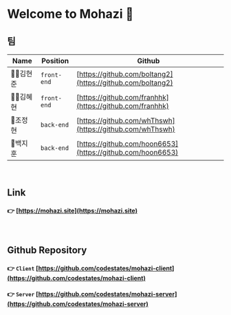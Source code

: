 # Welcome to Mohazi 🙌


## 팀

|Name|Position|Github|
|---|---|---|
|🦹‍♀️김현준|`front-end`|[https://github.com/boltang2](https://github.com/boltang2)|
|👩‍💻김혜현|`front-end`|[https://github.com/franhhk](https://github.com/franhhk)|
|:guard:조정현|`back-end`|[https://github.com/whThswh](https://github.com/whThswh)|
|🐻백지훈|`back-end`|[https://github.com/hoon6653](https://github.com/hoon6653)|

<br>

## Link

#### :point_right: [https://mohazi.site](https://mohazi.site)

<br>

## Github Repository

#### :point_right: `Client` [https://github.com/codestates/mohazi-client](https://github.com/codestates/mohazi-client)
#### :point_right: `Server` [https://github.com/codestates/mohazi-server](https://github.com/codestates/mohazi-server)
